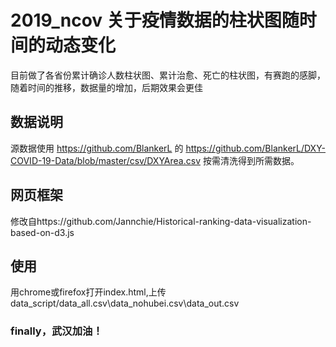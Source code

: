 # 2019_ncov 关于疫情数据的柱状图随时间的动态变化
目前做了各省份累计确诊人数柱状图、累计治愈、死亡的柱状图，有赛跑的感脚，随着时间的推移，数据量的增加，后期效果会更佳
## 数据说明
源数据使用 https://github.com/BlankerL 的 https://github.com/BlankerL/DXY-COVID-19-Data/blob/master/csv/DXYArea.csv
按需清洗得到所需数据。
## 网页框架
修改自https://github.com/Jannchie/Historical-ranking-data-visualization-based-on-d3.js
## 使用
用chrome或firefox打开index.html,上传data_script/data_all.csv\data_nohubei.csv\data_out.csv


### finally，武汉加油！
